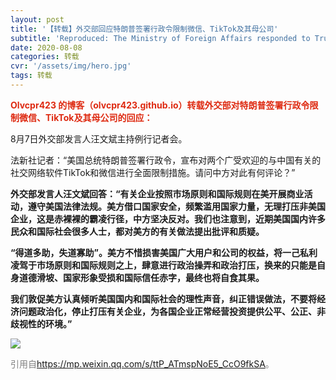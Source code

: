 ```yaml
---
layout: post
title: '【转载】外交部回应特朗普签署行政令限制微信、TikTok及其母公司'
subtitle: 'Reproduced: The Ministry of Foreign Affairs responded to Trumps executive order to restrict WeChat, TikTok and their parent companies'
date: 2020-08-08
categories: 转载
cvr: '/assets/img/hero.jpg'
tags: 转载
---
```

<font color ='#DE2910'><b>Olvcpr423 的博客（olvcpr423.github.io）转载外交部对特朗普签署行政令限制微信、TikTok及其母公司的回应：</b></font><br>

8月7日外交部发言人汪文斌主持例行记者会。

法新社记者：“美国总统特朗普签署行政令，宣布对两个广受欢迎的与中国有关的社交网络软件TikTok和微信进行全面限制措施。请问中方对此有何评论？”

<b>外交部发言人汪文斌回答：“有关企业按照市场原则和国际规则在美开展商业活动，遵守美国法律法规。美方借口国家安全，频繁滥用国家力量，无理打压非美国企业，这是赤裸裸的霸凌行径，中方坚决反对。我们也注意到，近期美国国内许多民众和国际社会很多人士，都对美方的有关做法提出批评和质疑。</b>

<b>“得道多助，失道寡助”。美方不惜损害美国广大用户和公司的权益，将一己私利凌驾于市场原则和国际规则之上，肆意进行政治操弄和政治打压，换来的只能是自身道德滑坡、国家形象受损和国际信任赤字，最终也将自食其果。</b>

<b>我们敦促美方认真倾听美国国内和国际社会的理性声音，纠正错误做法，不要将经济问题政治化，停止打压有关企业，为各国企业正常经营投资提供公平、公正、非歧视性的环境。”</b>

<img src ='https://www.fmprc.gov.cn/web/fyrbt_673021/W020200807650957768456.jpg'>

<font color ='#808080'>引用自<a href ='https://mp.weixin.qq.com/s/ttP_ATmspNoE5_CcO9fkSA'>https://mp.weixin.qq.com/s/ttP_ATmspNoE5_CcO9fkSA</a>。</font>

